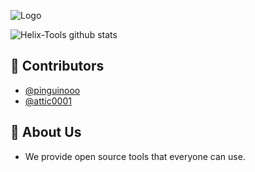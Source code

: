 
![Logo](https://i.imgur.com/KEPSxki.png)

![Helix-Tools github stats](https://github-readme-stats.vercel.app/api?username=Helix-Tools)

## 🔨 Contributors

- [@pinguinooo](https://www.github.com/pinguinooo)
- [@attic0001](https://www.github.com/attic0001)






## 📂 About Us

- We provide open source tools that everyone can use.

